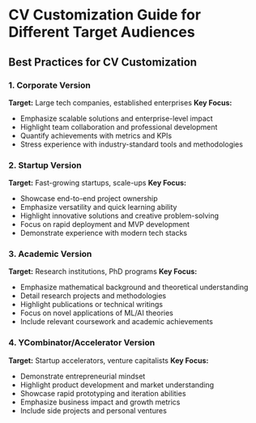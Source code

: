 # CV Customization Guide for Different Target Audiences

## Best Practices for CV Customization

### 1. Corporate Version
**Target:** Large tech companies, established enterprises
**Key Focus:**
- Emphasize scalable solutions and enterprise-level impact
- Highlight team collaboration and professional development
- Quantify achievements with metrics and KPIs
- Stress experience with industry-standard tools and methodologies

### 2. Startup Version
**Target:** Fast-growing startups, scale-ups
**Key Focus:**
- Showcase end-to-end project ownership
- Emphasize versatility and quick learning ability
- Highlight innovative solutions and creative problem-solving
- Focus on rapid deployment and MVP development
- Demonstrate experience with modern tech stacks

### 3. Academic Version
**Target:** Research institutions, PhD programs
**Key Focus:**
- Emphasize mathematical background and theoretical understanding
- Detail research projects and methodologies
- Highlight publications or technical writings
- Focus on novel applications of ML/AI theories
- Include relevant coursework and academic achievements

### 4. YCombinator/Accelerator Version
**Target:** Startup accelerators, venture capitalists
**Key Focus:**
- Demonstrate entrepreneurial mindset
- Highlight product development and market understanding
- Showcase rapid prototyping and iteration abilities
- Emphasize business impact and growth metrics
- Include side projects and personal ventures
